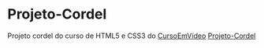 # Projeto-Cordel
 Projeto cordel do curso de HTML5 e CSS3 do [CursoEmVídeo](https://www.cursoemvideo.com/)
[Projeto-Cordel](https://luizfelipe0413.github.io/Projeto-Cordel//)